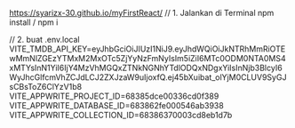https://syarizx-30.github.io/myFirstReact/
// 1. Jalankan di Terminal
npm install / npm i

// 2. buat .env.local
VITE_TMDB_API_KEY=eyJhbGciOiJIUzI1NiJ9.eyJhdWQiOiJkNTRhMmRiOTEwMmNlZGEzYTMxM2MxOTc5ZjYyNzFmNyIsIm5iZiI6MTc0ODM0NTA0MS4xMTYsInN1YiI6IjY4MzVhMGQxZTNkNGNhYTdlODQxNDgxYiIsInNjb3BlcyI6WyJhcGlfcmVhZCJdLCJ2ZXJzaW9uIjoxfQ.ej45bXuibat_olYjM0CLUV9SyGJsCBsToZ6ClYzV1b8
VITE_APPWRITE_PROJECT_ID=68385dce00336cd0f389
VITE_APPWRITE_DATABASE_ID=683862fe000546ab3938
VITE_APPWRITE_COLLECTION_ID=68386370003cd8eb1d7b

